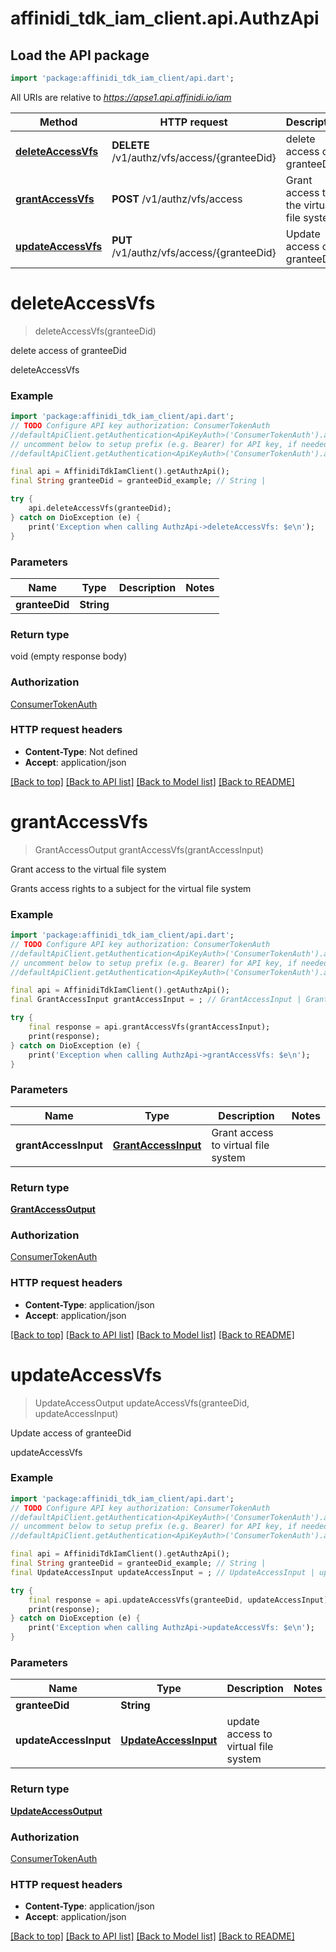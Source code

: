 # affinidi_tdk_iam_client.api.AuthzApi

## Load the API package

```dart
import 'package:affinidi_tdk_iam_client/api.dart';
```

All URIs are relative to *https://apse1.api.affinidi.io/iam*

| Method                                             | HTTP request                                 | Description                             |
| -------------------------------------------------- | -------------------------------------------- | --------------------------------------- |
| [**deleteAccessVfs**](AuthzApi.md#deleteaccessvfs) | **DELETE** /v1/authz/vfs/access/{granteeDid} | delete access of granteeDid             |
| [**grantAccessVfs**](AuthzApi.md#grantaccessvfs)   | **POST** /v1/authz/vfs/access                | Grant access to the virtual file system |
| [**updateAccessVfs**](AuthzApi.md#updateaccessvfs) | **PUT** /v1/authz/vfs/access/{granteeDid}    | Update access of granteeDid             |

# **deleteAccessVfs**

> deleteAccessVfs(granteeDid)

delete access of granteeDid

deleteAccessVfs

### Example

```dart
import 'package:affinidi_tdk_iam_client/api.dart';
// TODO Configure API key authorization: ConsumerTokenAuth
//defaultApiClient.getAuthentication<ApiKeyAuth>('ConsumerTokenAuth').apiKey = 'YOUR_API_KEY';
// uncomment below to setup prefix (e.g. Bearer) for API key, if needed
//defaultApiClient.getAuthentication<ApiKeyAuth>('ConsumerTokenAuth').apiKeyPrefix = 'Bearer';

final api = AffinidiTdkIamClient().getAuthzApi();
final String granteeDid = granteeDid_example; // String |

try {
    api.deleteAccessVfs(granteeDid);
} catch on DioException (e) {
    print('Exception when calling AuthzApi->deleteAccessVfs: $e\n');
}
```

### Parameters

| Name           | Type       | Description | Notes |
| -------------- | ---------- | ----------- | ----- |
| **granteeDid** | **String** |             |

### Return type

void (empty response body)

### Authorization

[ConsumerTokenAuth](../README.md#ConsumerTokenAuth)

### HTTP request headers

- **Content-Type**: Not defined
- **Accept**: application/json

[[Back to top]](#) [[Back to API list]](../README.md#documentation-for-api-endpoints) [[Back to Model list]](../README.md#documentation-for-models) [[Back to README]](../README.md)

# **grantAccessVfs**

> GrantAccessOutput grantAccessVfs(grantAccessInput)

Grant access to the virtual file system

Grants access rights to a subject for the virtual file system

### Example

```dart
import 'package:affinidi_tdk_iam_client/api.dart';
// TODO Configure API key authorization: ConsumerTokenAuth
//defaultApiClient.getAuthentication<ApiKeyAuth>('ConsumerTokenAuth').apiKey = 'YOUR_API_KEY';
// uncomment below to setup prefix (e.g. Bearer) for API key, if needed
//defaultApiClient.getAuthentication<ApiKeyAuth>('ConsumerTokenAuth').apiKeyPrefix = 'Bearer';

final api = AffinidiTdkIamClient().getAuthzApi();
final GrantAccessInput grantAccessInput = ; // GrantAccessInput | Grant access to virtual file system

try {
    final response = api.grantAccessVfs(grantAccessInput);
    print(response);
} catch on DioException (e) {
    print('Exception when calling AuthzApi->grantAccessVfs: $e\n');
}
```

### Parameters

| Name                 | Type                                        | Description                         | Notes |
| -------------------- | ------------------------------------------- | ----------------------------------- | ----- |
| **grantAccessInput** | [**GrantAccessInput**](GrantAccessInput.md) | Grant access to virtual file system |

### Return type

[**GrantAccessOutput**](GrantAccessOutput.md)

### Authorization

[ConsumerTokenAuth](../README.md#ConsumerTokenAuth)

### HTTP request headers

- **Content-Type**: application/json
- **Accept**: application/json

[[Back to top]](#) [[Back to API list]](../README.md#documentation-for-api-endpoints) [[Back to Model list]](../README.md#documentation-for-models) [[Back to README]](../README.md)

# **updateAccessVfs**

> UpdateAccessOutput updateAccessVfs(granteeDid, updateAccessInput)

Update access of granteeDid

updateAccessVfs

### Example

```dart
import 'package:affinidi_tdk_iam_client/api.dart';
// TODO Configure API key authorization: ConsumerTokenAuth
//defaultApiClient.getAuthentication<ApiKeyAuth>('ConsumerTokenAuth').apiKey = 'YOUR_API_KEY';
// uncomment below to setup prefix (e.g. Bearer) for API key, if needed
//defaultApiClient.getAuthentication<ApiKeyAuth>('ConsumerTokenAuth').apiKeyPrefix = 'Bearer';

final api = AffinidiTdkIamClient().getAuthzApi();
final String granteeDid = granteeDid_example; // String |
final UpdateAccessInput updateAccessInput = ; // UpdateAccessInput | update access to virtual file system

try {
    final response = api.updateAccessVfs(granteeDid, updateAccessInput);
    print(response);
} catch on DioException (e) {
    print('Exception when calling AuthzApi->updateAccessVfs: $e\n');
}
```

### Parameters

| Name                  | Type                                          | Description                          | Notes |
| --------------------- | --------------------------------------------- | ------------------------------------ | ----- |
| **granteeDid**        | **String**                                    |                                      |
| **updateAccessInput** | [**UpdateAccessInput**](UpdateAccessInput.md) | update access to virtual file system |

### Return type

[**UpdateAccessOutput**](UpdateAccessOutput.md)

### Authorization

[ConsumerTokenAuth](../README.md#ConsumerTokenAuth)

### HTTP request headers

- **Content-Type**: application/json
- **Accept**: application/json

[[Back to top]](#) [[Back to API list]](../README.md#documentation-for-api-endpoints) [[Back to Model list]](../README.md#documentation-for-models) [[Back to README]](../README.md)
